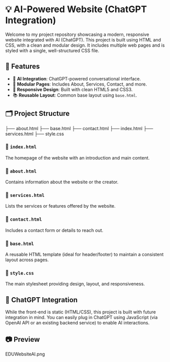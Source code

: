 # 💡 AI-Powered Website (ChatGPT Integration)

Welcome to my project repository showcasing a modern, responsive website integrated with AI (ChatGPT). This project is built using HTML and CSS, with a clean and modular design. It includes multiple web pages and is styled with a single, well-structured CSS file.

## 🚀 Features

- 💬 **AI Integration**: ChatGPT-powered conversational interface.
- 📄 **Modular Pages**: Includes About, Services, Contact, and more.
- 🎨 **Responsive Design**: Built with clean HTML5 and CSS3.
- 📚 **Reusable Layout**: Common base layout using `base.html`.

## 🗂️ Project Structure
├── about.html
├── base.html
├── contact.html
├── index.html
├── services.html
├── style.css


### 🔹 `index.html`
The homepage of the website with an introduction and main content.

### 🔹 `about.html`
Contains information about the website or the creator.

### 🔹 `services.html`
Lists the services or features offered by the website.

### 🔹 `contact.html`
Includes a contact form or details to reach out.

### 🔹 `base.html`
A reusable HTML template (ideal for header/footer) to maintain a consistent layout across pages.

### 🔹 `style.css`
The main stylesheet providing design, layout, and responsiveness.

## 🧠 ChatGPT Integration

While the front-end is static (HTML/CSS), this project is built with future integration in mind. You can easily plug in ChatGPT using JavaScript (via OpenAI API or an existing backend service) to enable AI interactions.

## 📷 Preview

EDUWebsiteAI.png

